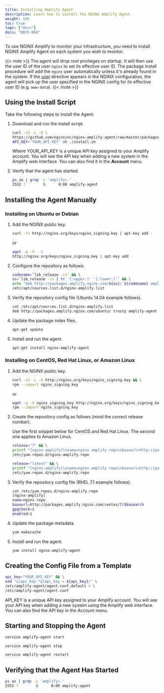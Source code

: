 ```yaml
---
title: Installing Amplify Agent
description: Learn how to install the NGINX Amplify Agent.
weight: 100
toc: true
tags: ["docs"]
docs: "DOCS-968"
---
```


To use NGINX Amplify to monitor your infrastructure, you need to install NGINX Amplify Agent on each system you wish to monitor.

{{< note >}} The agent will drop *root* privileges on startup. It will then use the user ID of the user `nginx` to set its effective user ID. The package install procedure will add the `nginx` user automatically unless it's already found in the system. If the [user](http://nginx.org/en/docs/ngx_core_module.html#user) directive appears in the NGINX configuration, the agent will pick up the user specified in the NGINX config for its effective user ID (e.g. `www-data`). {{< /note >}} 

## Using the Install Script

Take the following steps to install the Agent:

1. Download and run the install script.

   ```bash
   curl -sS -L -O \
   https://github.com/nginxinc/nginx-amplify-agent/raw/master/packages/install.sh && \
   API_KEY='YOUR_API_KEY' sh ./install.sh
   ```

   Where YOUR_API_KEY is a unique API key assigned to your Amplify account. You will see the API key when adding a new system in the Amplify web interface. You can also find it in the **Account** menu.

2. Verify that the agent has started.

   ```bash
   ps ax | grep -i 'amplify\-'
   2552 ?        S      0:00 amplify-agent
   ```

## Installing the Agent Manually

### Installing on Ubuntu or Debian

1. Add the NGINX public key.

   ```bash
   curl -fs http://nginx.org/keys/nginx_signing.key | apt-key add -
   ```

   or

   ```bash
   wget -q -O - \
   http://nginx.org/keys/nginx_signing.key | apt-key add -
   ```

2. Configure the repository as follows.

    ```bash
    codename=`lsb_release -cs` && \
    os=`lsb_release -is | tr '[:upper:]' '[:lower:]'` && \
    echo "deb http://packages.amplify.nginx.com/${os}/ ${codename} amplify-agent" > \
    /etc/apt/sources.list.d/nginx-amplify.list
    ```

3. Verify the repository config file (Ubuntu 14.04 example follows).

    ```bash
    cat /etc/apt/sources.list.d/nginx-amplify.list
    deb http://packages.amplify.nginx.com/ubuntu/ trusty amplify-agent
    ```

4. Update the package index files.

    ```bash
    apt-get update
    ```

5. Install and run the agent.

    ```bash
    apt-get install nginx-amplify-agent
    ```

### Installing on CentOS, Red Hat Linux, or Amazon Linux

1. Add the NGINX public key.

    ```bash
    curl -sS -L -O http://nginx.org/keys/nginx_signing.key && \
    rpm --import nginx_signing.key
    ```

   or

    ```bash
    wget -q -O nginx_signing.key http://nginx.org/keys/nginx_signing.key && \
    rpm --import nginx_signing.key
    ```

2. Create the repository config as follows (mind the correct release number).

   Use the first snippet below for CentOS and Red Hat Linux. The second one applies to Amazon Linux.

    ```bash
    release="7" && \
    printf "[nginx-amplify]\nname=nginx amplify repo\nbaseurl=http://packages.amplify.nginx.com/centos/${release}/\$basearch\ngpgcheck=1\nenabled=1\n" > \
    /etc/yum.repos.d/nginx-amplify.repo
    ```

    ```bash
    release="latest" && \
    printf "[nginx-amplify]\nname=nginx amplify repo\nbaseurl=http://packages.amplify.nginx.com/amzn/${release}/\$basearch\ngpgcheck=1\nenabled=1\n" > \
    /etc/yum.repos.d/nginx-amplify.repo
    ```

3. Verify the repository config file (RHEL 7.1 example follows).

    ```bash
    cat /etc/yum.repos.d/nginx-amplify.repo
    [nginx-amplify]
    name=nginx repo
    baseurl=http://packages.amplify.nginx.com/centos/7/$basearch
    gpgcheck=1
    enabled=1
    ```

4. Update the package metadata.

    ```bash
    yum makecache
    ```

5. Install and run the agent.

    ```bash
    yum install nginx-amplify-agent
    ```

## Creating the Config File from a Template

```bash
api_key="YOUR_API_KEY" && \
sed "s/api_key.*$/api_key = ${api_key}/" \
/etc/amplify-agent/agent.conf.default > \
/etc/amplify-agent/agent.conf
```

API_KEY is a unique API key assigned to your Amplify account. You will see your API key when adding a new system using the Amplify web interface. You can also find the API key in the *Account* menu.

## Starting and Stopping the Agent

```bash
service amplify-agent start
```

```bash
service amplify-agent stop
```

```bash
service amplify-agent restart
```

## Verifying that the Agent Has Started

```bash
ps ax | grep -i 'amplify\-'
2552 ?        S      0:00 amplify-agent
```
